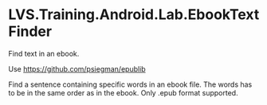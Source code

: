 # LVS.Training.Android.Lab.EbookTextFinder
Find text in an ebook.

Use https://github.com/psiegman/epublib

Find a sentence containing specific words in an ebook file. The words has to be in the same order as in the ebook.
Only .epub format supported.
